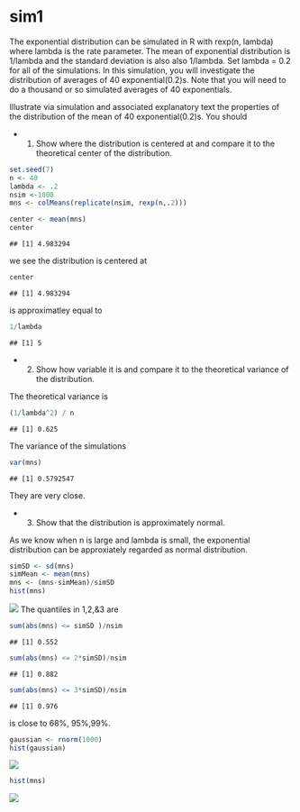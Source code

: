 # sim1
The exponential distribution can be simulated in R with rexp(n, lambda) where lambda is the rate parameter. The mean of exponential distribution is 1/lambda and the standard deviation is also also 1/lambda. Set lambda = 0.2 for all of the simulations. In this simulation, you will investigate the distribution of averages of 40 exponential(0.2)s. Note that you will need to do a thousand or so simulated averages of 40 exponentials.

Illustrate via simulation and associated explanatory text the properties of the distribution of the mean of 40 exponential(0.2)s.  You should

* 1. Show where the distribution is centered at and compare it to the theoretical center of the distribution.

```r
set.seed(7)
n <- 40
lambda <- .2
nsim <-1000
mns <- colMeans(replicate(nsim, rexp(n,.2)))
```

```r
center <- mean(mns)
center
```

```
## [1] 4.983294
```
we see the distribution is centered at  

```r
center
```

```
## [1] 4.983294
```
is approximatley equal to 

```r
1/lambda
```

```
## [1] 5
```

* 2. Show how variable it is and compare it to the theoretical variance of the distribution.

The theoretical variance is 

```r
(1/lambda^2) / n
```

```
## [1] 0.625
```
The variance of the simulations

```r
var(mns)
```

```
## [1] 0.5792547
```
They are very close.

* 3. Show that the distribution is approximately normal.

As we know when n is large and lambda is small, the exponential distribution can be approxiately regarded as normal distribution. 

```r
simSD <- sd(mns)
simMean <- mean(mns)
mns <- (mns-simMean)/simSD
hist(mns)
```

![](sim1_files/figure-html/unnamed-chunk-7-1.png) 
The quantiles in 1,2,&3 are

```r
sum(abs(mns) <= simSD )/nsim
```

```
## [1] 0.552
```

```r
sum(abs(mns) <= 2*simSD)/nsim
```

```
## [1] 0.882
```

```r
sum(abs(mns) <= 3*simSD)/nsim
```

```
## [1] 0.976
```
is close to 68%, 95%,99%. 

```r
gaussian <- rnorm(1000)
hist(gaussian)
```

![](sim1_files/figure-html/unnamed-chunk-9-1.png) 

```r
hist(mns)
```

![](sim1_files/figure-html/unnamed-chunk-9-2.png) 
